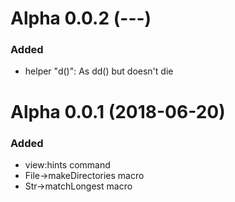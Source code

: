 # Alpha 0.0.2 (---)

### Added

- helper "d()": As dd() but doesn't die

# Alpha 0.0.1 (2018-06-20)

### Added

- view:hints command
- File->makeDirectories macro
- Str->matchLongest macro